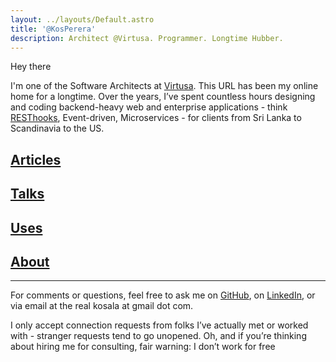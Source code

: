 ```yaml
---
layout: ../layouts/Default.astro
title: '@KosPerera'
description: Architect @Virtusa. Programmer. Longtime Hubber.
---
```


Hey there <i class="fa-solid fa-hand-spock fa-lg"></i>

I'm one of the Software Architects at [Virtusa](https://www.virtusa.com). This URL has been my online home for a longtime. Over the years, I’ve spent countless hours designing and coding backend-heavy web and enterprise applications - think [RESThooks](https://www.olioapps.com/blog/rest-hooks), Event-driven, Microservices - for clients from Sri Lanka to Scandinavia to the US.


## [Articles](/articles/)
## [Talks](/talks/)
## [Uses](/uses/)
## [About](/about/)

---

For comments or questions, feel free to ask me on [GitHub](https://github.com/kosperera/ama/), on [LinkedIn](https://www.linkedin.com/in/kosperera), or via email at the real kosala at gmail dot com.

I only accept connection requests from folks I’ve actually met or worked with - stranger requests tend to go unopened. Oh, and if you’re thinking about hiring me for consulting, fair warning: I don’t work for free <i class="fa-solid fa-face-smile-wink fa-lg"></i>
